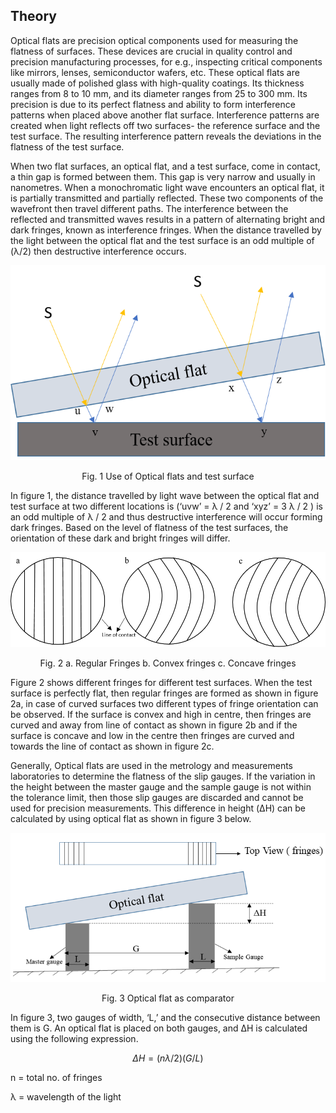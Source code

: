 ## Theory

Optical flats are precision optical components used for measuring the flatness of surfaces. These devices are crucial in quality control and precision manufacturing processes, for e.g., inspecting critical components like mirrors, lenses, semiconductor wafers, etc. These optical flats are usually made of polished glass with high-quality coatings. Its thickness ranges from 8 to 10 mm, and its diameter ranges from 25 to 300 mm. Its precision is due to its perfect flatness and ability to form interference patterns when placed above another flat surface. Interference patterns are created when light reflects off two surfaces- the reference surface and the test surface. The resulting interference pattern reveals the deviations in the flatness of the test surface.

When two flat surfaces, an optical flat, and a test surface, come in contact, a thin gap is formed between them. This gap is very narrow and usually in nanometres. When a monochromatic light wave encounters an optical flat, it is partially transmitted and partially reflected. These two components of the wavefront then travel different paths. The interference between the reflected and transmitted waves results in a pattern of alternating bright and dark fringes, known as interference fringes. When the distance travelled by the light between the optical flat and the test surface is an odd multiple of (&lambda;/2) then destructive interference occurs. 

<div align="center">
<img src="images/figure1.png" class="img-fluid">

Fig. 1 Use of Optical flats and test surface
</div>

In figure 1, the distance travelled by light wave between the optical flat and test surface at two different locations is (‘uvw’ = &lambda; / 2 and ‘xyz’ = 3 &lambda; / 2 ) is an odd multiple of &lambda; / 2 and thus destructive interference will occur forming dark fringes. Based on the level of flatness of the test surfaces, the orientation of these dark and bright fringes will differ. 

<div align="center">
<img src="images/figure3.png" class="img-fluid">

Fig. 2  a. Regular Fringes  b. Convex fringes  c. Concave fringes
</div>

Figure 2 shows different fringes for different test surfaces. When the test surface is perfectly flat, then regular fringes are formed as shown in figure 2a, in case of curved surfaces two different types of fringe orientation can be observed. If the surface is convex and high in centre, then fringes are curved and away from line of contact as shown in figure 2b and if the surface is concave and low in the centre then fringes are curved and towards the line of contact as shown in figure 2c.

Generally, Optical flats are used in the metrology and measurements laboratories to determine the flatness of the slip gauges. If the variation in the height between the master gauge and the sample gauge is not within the tolerance limit, then those slip gauges are discarded and cannot be used for precision measurements. This difference in height (&Delta;H) can be calculated by using optical flat as shown in figure 3 below. 
				
<div align="center">
<img src="images/fig_3.png" class="img-fluid">

Fig. 3 Optical flat as comparator
</div>

In figure 3, two gauges of width, ‘L,’ and the consecutive distance between them is G. An optical flat is placed on both gauges, and &Delta;H is calculated using the following expression.

$$\Delta H = ( n \lambda / 2 )( G / L )$$

n = total no. of fringes

&lambda; = wavelength of the light


<script id="MathJax-script" async src="https://cdn.jsdelivr.net/npm/mathjax@3/es5/tex-mml-chtml.js"></script>								